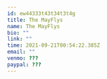 ```yaml
---
id: ew44333t43t34t3t4g
title: The MayFlys
name: The MayFlys
bio: ""
link: ""
time: 2021-09-21T00:54:22.385Z
email: ""
venmo: ???
paypal: ???
---
```

